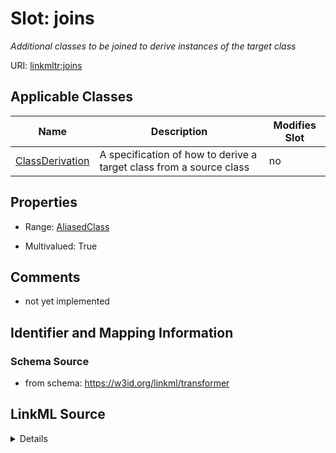 

# Slot: joins


_Additional classes to be joined to derive instances of the target class_



URI: [linkmltr:joins](https://w3id.org/linkml/transformer/joins)



<!-- no inheritance hierarchy -->





## Applicable Classes

| Name | Description | Modifies Slot |
| --- | --- | --- |
| [ClassDerivation](ClassDerivation.md) | A specification of how to derive a target class from a source class |  no  |







## Properties

* Range: [AliasedClass](AliasedClass.md)

* Multivalued: True





## Comments

* not yet implemented

## Identifier and Mapping Information







### Schema Source


* from schema: https://w3id.org/linkml/transformer




## LinkML Source

<details>
```yaml
name: joins
description: Additional classes to be joined to derive instances of the target class
comments:
- not yet implemented
from_schema: https://w3id.org/linkml/transformer
rank: 1000
multivalued: true
alias: joins
owner: ClassDerivation
domain_of:
- ClassDerivation
range: AliasedClass
inlined: true

```
</details>